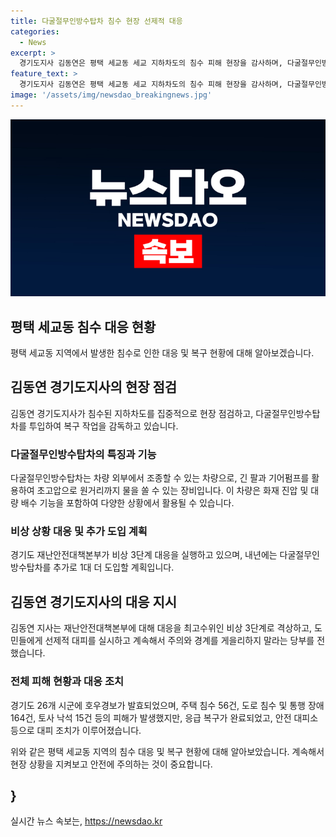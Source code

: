 ```yaml
---
title: 다굴절무인방수탑차 침수 현장 선제적 대응
categories:
  - News
excerpt: >
  경기도지사 김동연은 평택 세교동 세교 지하차도의 침수 피해 현장을 감사하며, 다굴절무인방수탑차의 활용과 추가도입 계획을 발표했다. 도의 최고수위 대응으로 비상 3단계를 지시하고, 주택과 도로 등에 발생한 피해를 신속히 복구하고 대피 조치를 실시했다. 이에 대한 안전 대책 강조와 함께 경기도 26개 시군에 호우경보가 발령된 상황을 전달했다.
feature_text: >
  경기도지사 김동연은 평택 세교동 세교 지하차도의 침수 피해 현장을 감사하며, 다굴절무인방수탑차의 활용과 추가도입 계획을 발표했다. 도의 최고수위 대응으로 비상 3단계를 지시하고, 주택과 도로 등에 발생한 피해를 신속히 복구하고 대피 조치를 실시했다. 이에 대한 안전 대책 강조와 함께 경기도 26개 시군에 호우경보가 발령된 상황을 전달했다.
image: '/assets/img/newsdao_breakingnews.jpg'
---
```


<p><img src="/assets/img/newsdao_breakingnews.jpg" alt="ontimetimes 속보" /></p>

<h2 data-ke-size="size26">평택 세교동 침수 대응 현황</h2>

<p data-ke-size="size16">평택 세교동 지역에서 발생한 침수로 인한 대응 및 복구 현황에 대해 알아보겠습니다.</p>

<h2 data-ke-size="size22">김동연 경기도지사의 현장 점검</h2>

<p data-ke-size="size16">김동연 경기도지사가 침수된 지하차도를 집중적으로 현장 점검하고, 다굴절무인방수탑차를 투입하여 복구 작업을 감독하고 있습니다.</p>

<h3 data-ke-size="size20">다굴절무인방수탑차의 특징과 기능</h3>

<p data-ke-size="size16">다굴절무인방수탑차는 차량 외부에서 조종할 수 있는 차량으로, 긴 팔과 기어펌프를 활용하여 초고압으로 원거리까지 물을 쏠 수 있는 장비입니다. 이 차량은 화재 진압 및 대량 배수 기능을 포함하여 다양한 상황에서 활용될 수 있습니다.</p>

<h3 data-ke-size="size20">비상 상황 대응 및 추가 도입 계획</h3>

<p data-ke-size="size16">경기도 재난안전대책본부가 비상 3단계 대응을 실행하고 있으며, 내년에는 다굴절무인방수탑차를 추가로 1대 더 도입할 계획입니다.</p>

<h2 data-ke-size="size22">김동연 경기도지사의 대응 지시</h2>

<p data-ke-size="size16">김동연 지사는 재난안전대책본부에 대해 대응을 최고수위인 비상 3단계로 격상하고, 도민들에게 선제적 대피를 실시하고 계속해서 주의와 경계를 게을리하지 말라는 당부를 전했습니다.</p>

<h3 data-ke-size="size20">전체 피해 현황과 대응 조치</h3>

<p data-ke-size="size16">경기도 26개 시군에 호우경보가 발효되었으며, 주택 침수 56건, 도로 침수 및 통행 장애 164건, 토사 낙석 15건 등의 피해가 발생했지만, 응급 복구가 완료되었고, 안전 대피소 등으로 대피 조치가 이루어졌습니다.</p>

<p data-ke-size="size16">위와 같은 평택 세교동 지역의 침수 대응 및 복구 현황에 대해 알아보았습니다. 계속해서 현장 상황을 지켜보고 안전에 주의하는 것이 중요합니다.</p>

<h2 data-ke-size="size26">}</h2>
실시간 뉴스 속보는, <a href="https://newsdao.kr" rel="dofollow">https://newsdao.kr</a>


